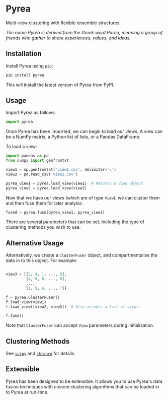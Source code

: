 # Pyrea
Multi-view clustering with flexible ensemble structures.

_The name Pyrea is derived from the Greek word Parea, meaning a group of friends who gather to share experiences, values, and ideas._

## Installation

Install Pyrea using `pip`:

```bash
pip install pyrea
```

This will install the latest version of Pyrea from PyPI.

## Usage

Import Pyrea as follows:

```python
import pyrea
```

Once Pyrea has been imported, we can begin to load our _views_. A view can be a NumPy matrix, a Python list of lists, or a Pandas DataFrame.

To load a view:

```python
import pandas as pd
from numpy import genfromtxt

view1 = np.genfromtxt('view1.csv', delimiter=';')
view2 = pd.read_csv('view2.csv')

pyrea_view1 = pyrea.load_view(view1)  # Returns a View object
pyrea_view2 = pyrea.load_view(view2)
```

Now that we have our views (which are of type `View`), we can cluster them and then fuse them for later analysis:

```python
fused = pyrea.fuse(pyrea_view1, pyrea_view2)
```

There are several parameters that can be set, including the type of clustering methods you wish to use.

## Alternative Usage

Alternatively, we create a `ClusterFuser` object, and compartmentalise the data in to this object. For example:

```python

view3 = [[2, 4, 1, ..., 9],
         [4, 8, 8, ..., 0],
         ...,
         [1, 9, 6, ..., 7]]

f = pyrea.ClusterFuser()
f.load_view(view1)
f.load_view([view2, view3])  # Also accepts a list of views.

f.fuse()
```

Note that `ClusterFuser` can accept `View` parameters during initialisation.

## Clustering Methods

See [`scipy`](https://docs.scipy.org/doc/scipy/reference/cluster.html) and [`sklearn`](https://scikit-learn.org/stable/modules/clustering.html) for details.

## Extensible

Pyrea has been designed to be extensible. It allows you to use Pyrea's data fusion techniques with custom clustering algorithms that can be loaded in to Pyrea at run-time.
